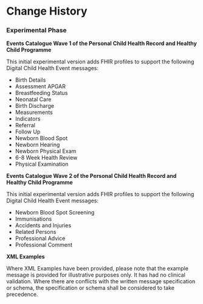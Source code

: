 # Change History #


### Experimental Phase #

**Events Catalogue Wave 1 of the Personal Child Health Record and Healthy Child Programme**

This initial experimental version adds FHIR profiles to support the following Digital Child Health Event messages:

- Birth Details 
- Assessment APGAR 
- Breastfeeding Status 
- Neonatal Care
- Birth Discharge 
- Measurements 
- Indicators 
- Referral 
- Follow Up 
- Newborn Blood Spot 
- Newborn Hearing 
- Newborn Physical Exam 
- 6-8 Week Health Review 
- Physical Examination 

**Events Catalogue Wave 2 of the Personal Child Health Record and Healthy Child Programme**

This initial experimental version adds FHIR profiles to support the following Digital Child Health Event messages:

- Newborn Blood Spot Screening
- Immunisations
- Accidents and Injuries
- Related Persons
- Professional Advice
- Professional Comment

**XML Examples**

Where XML Examples have been provided, please note that the example message is provided for illustrative purposes only. It has had no clinical validation. Where there are conflicts with the written message specification or schema, the specification or schema shall be considered to take precedence.



